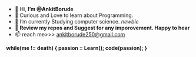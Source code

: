 - 👋 Hi, <b>I’m @AnkitBorude</b>
- 👀  Curious and Love to learn about Programming.
- 🌱 I’m currently Studying computer science. <i>newbie</i>
- 💞️ <b>Review my repos and Suggest for any imporovement. Happy to hear</b> 
- 📫  reach me>>> ankitborude250@gmail.com
<b>
while(me != death)
{ 
    passion = Learn();
    code(passion);
}
</b>
<!---
AnkitBorude/AnkitBorude is a ✨ special ✨ repository because its `README.md` (this file) appears on your GitHub profile.
You can click the Preview link to take a look at your changes.
--->
